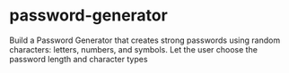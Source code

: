 # password-generator
Build a Password Generator that creates strong passwords using random characters: letters, numbers, and symbols. Let the user choose the password length and character types
